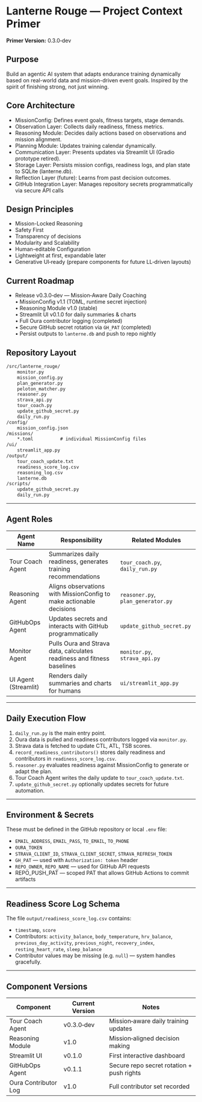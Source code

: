 # Lanterne Rouge — Project Context Primer

**Primer Version:** 0.3.0‑dev

## Purpose

Build an agentic AI system that adapts endurance training dynamically based on real-world data and mission-driven event goals. Inspired by the spirit of finishing strong, not just winning.

## Core Architecture

- MissionConfig: Defines event goals, fitness targets, stage demands.
- Observation Layer: Collects daily readiness, fitness metrics.
- Reasoning Module: Decides daily actions based on observations and mission alignment.
- Planning Module: Updates training calendar dynamically.
- Communication Layer: Presents updates via Streamlit UI (Gradio prototype retired).
- Storage Layer: Persists mission configs, readiness logs, and plan state to SQLite (lanterne.db).
- Reflection Layer (future): Learns from past decision outcomes.
- GitHub Integration Layer: Manages repository secrets programmatically via secure API calls

## Design Principles

- Mission-Locked Reasoning
- Safety First
- Transparency of decisions
- Modularity and Scalability
- Human-editable Configuration
- Lightweight at first, expandable later
- Generative UI‑ready (prepare components for future LL‑driven layouts)

## Current Roadmap

- Release v0.3.0‑dev — Mission‑Aware Daily Coaching  
    • MissionConfig v1.1 (TOML, runtime secret injection)  
    • Reasoning Module v1.0 (stable)  
    • Streamlit UI v0.1.0 for daily summaries & charts  
    • Full Oura contributor logging (completed)  
    • Secure GitHub secret rotation via `GH_PAT` (completed)  
    • Persist outputs to `lanterne.db` and push to repo nightly

## Repository Layout

```markdown
/src/lanterne_rouge/
    monitor.py
    mission_config.py
    plan_generator.py
    peloton_matcher.py
    reasoner.py
    strava_api.py
    tour_coach.py
    update_github_secret.py
    daily_run.py
/config/
    mission_config.json
/missions/
    *.toml          # individual MissionConfig files
/ui/
    streamlit_app.py
/output/
    tour_coach_update.txt
    readiness_score_log.csv
    reasoning_log.csv
    lanterne.db
/scripts/
    update_github_secret.py
    daily_run.py
```

---

## Agent Roles

| Agent Name          | Responsibility                                                                 | Related Modules                      |
|---------------------|----------------------------------------------------------------------------------|--------------------------------------|
| Tour Coach Agent    | Summarizes daily readiness, generates training recommendations                  | `tour_coach.py`, `daily_run.py`     |
| Reasoning Agent     | Aligns observations with MissionConfig to make actionable decisions              | `reasoner.py`, `plan_generator.py`  |
| GitHubOps Agent     | Updates secrets and interacts with GitHub programmatically                      | `update_github_secret.py`           |
| Monitor Agent       | Pulls Oura and Strava data, calculates readiness and fitness baselines           | `monitor.py`, `strava_api.py`       |
| UI Agent (Streamlit) | Renders daily summaries and charts for humans | `ui/streamlit_app.py` |

---

## Daily Execution Flow

1. `daily_run.py` is the main entry point.
2. Oura data is pulled and readiness contributors logged via `monitor.py`.
3. Strava data is fetched to update CTL, ATL, TSB scores.
4. `record_readiness_contributors()` stores daily readiness and contributors in `readiness_score_log.csv`.
5. `reasoner.py` evaluates readiness against MissionConfig to generate or adapt the plan.
6. Tour Coach Agent writes the daily update to `tour_coach_update.txt`.
7. `update_github_secret.py` optionally updates secrets for future automation.

---

## Environment & Secrets

These must be defined in the GitHub repository or local `.env` file:

- `EMAIL_ADDRESS`, `EMAIL_PASS`, `TO_EMAIL`, `TO_PHONE`
- `OURA_TOKEN`
- `STRAVA_CLIENT_ID`, `STRAVA_CLIENT_SECRET`, `STRAVA_REFRESH_TOKEN`
- `GH_PAT` — used with `Authorization: token` header
- `REPO_OWNER`, `REPO_NAME` — used for GitHub API requests
- REPO_PUSH_PAT — scoped PAT that allows GitHub Actions to commit artifacts

---

## Readiness Score Log Schema

The file `output/readiness_score_log.csv` contains:

- `timestamp`, `score`
- Contributors: `activity_balance`, `body_temperature`, `hrv_balance`, `previous_day_activity`, `previous_night`, `recovery_index`, `resting_heart_rate`, `sleep_balance`
- Contributor values may be missing (e.g. `null`) — system handles gracefully.

---

## Component Versions

| Component            | Current Version | Notes                                    |
|----------------------|-----------------|-------------------------------------------|
| Tour Coach Agent     | v0.3.0‑dev      | Mission‑aware daily training updates      |
| Reasoning Module     | v1.0            | Mission‑aligned decision making           |
| Streamlit UI         | v0.1.0          | First interactive dashboard               |
| GitHubOps Agent      | v0.1.1          | Secure repo secret rotation + push rights |
| Oura Contributor Log | v1.0            | Full contributor set recorded             |